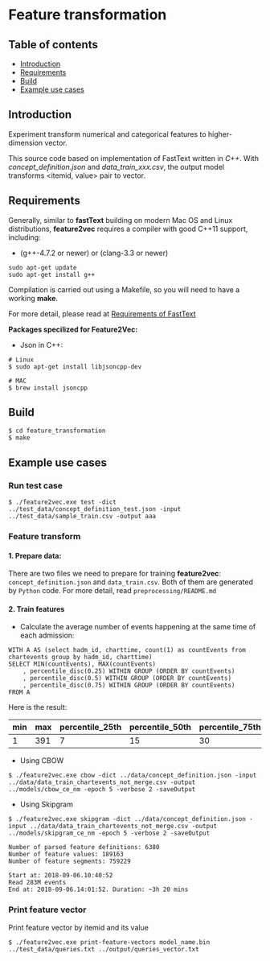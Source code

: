 # Feature transformation #


## Table of contents

* [Introduction](#introduction)
* [Requirements](#requirements)
* [Build](#build)
* [Example use cases](#example-use-cases)

## Introduction

Experiment transform numerical and categorical features to higher-dimension vector.

This source code based on implementation of FastText written in *C++*. With *concept_definition.json* and *data_train_xxx.csv*, the output model transforms <itemid, value> pair to vector.


## Requirements

Generally, similar to **fastText** building on modern Mac OS and Linux distributions, **feature2vec** requires a compiler with good C++11 support, including:

* (g++-4.7.2 or newer) or (clang-3.3 or newer)

```
sudo apt-get update
sudo apt-get install g++
```

Compilation is carried out using a Makefile, so you will need to have a working **make**.

For more detail, please read at [Requirements of FastText](https://github.com/facebookresearch/fastText/blob/master/README.md#requirements)

**Packages specilized for Feature2Vec:**

*  Json in C++:

```
# Linux
$ sudo apt-get install libjsoncpp-dev

# MAC
$ brew install jsoncpp
```

## Build

```
$ cd feature_transformation
$ make
```

## Example use cases

### Run test case

```
$ ./feature2vec.exe test -dict ../test_data/concept_definition_test.json -input ../test_data/sample_train.csv -output aaa
```

### Feature transform

#### 1. Prepare data:

There are two files we need to prepare for training **feature2vec**: `concept_definition.json` and `data_train.csv`. Both of them are generated by `Python` code. For more detail, read `preprocessing/README.md`

#### 2. Train features

* Calculate the average number of events happening at the same time of each admission:

```
WITH A AS (select hadm_id, charttime, count(1) as countEvents from chartevents group by hadm_id, charttime)
SELECT MIN(countEvents), MAX(countEvents)
    , percentile_disc(0.25) WITHIN GROUP (ORDER BY countEvents)
    , percentile_disc(0.5) WITHIN GROUP (ORDER BY countEvents)
    , percentile_disc(0.75) WITHIN GROUP (ORDER BY countEvents)
FROM A
```

Here is the result:

| min | max | percentile_25th | percentile_50th | percentile_75th |
|-----|-----|-----------------|-----------------|-----------------|
|   1 | 391 |               7 |              15 |              30 |

* Using CBOW

```
$ ./feature2vec.exe cbow -dict ../data/concept_definition.json -input ../data/data_train_chartevents_not_merge.csv -output ../models/cbow_ce_nm -epoch 5 -verbose 2 -saveOutput
```

* Using Skipgram

```
$ ./feature2vec.exe skipgram -dict ../data/concept_definition.json -input ../data/data_train_chartevents_not_merge.csv -output ../models/skipgram_ce_nm -epoch 5 -verbose 2 -saveOutput

Number of parsed feature definitions: 6380
Number of feature values: 189163
Number of feature segments: 759229

Start at: 2018-09-06.10:40:52
Read 283M events
End at: 2018-09-06.14:01:52. Duration: ~3h 20 mins
```

### Print feature vector
Print feature vector by itemid and its value

```
$ ./feature2vec.exe print-feature-vectors model_name.bin ../test_data/queries.txt ../output/queries_vector.txt
```